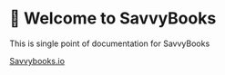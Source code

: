# 🔮 Welcome to SavvyBooks
This is single point of documentation for SavvyBooks

[Savvybooks.io](https://www.savvybooks.io/)

